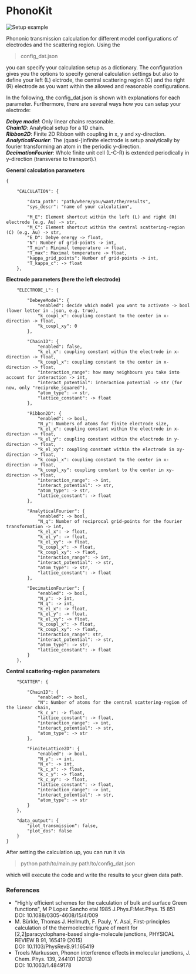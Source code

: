 # PhonoKit

![Setup example](https://git.rz.uni-augsburg.de/theo1-git/phonokit/-/blob/c47d2a070ae8fdf5f9c980b7f703a74137a3d792/example.png)

Phononic transmission calculation for different model configurations of electrodes and the scattering region.
Using the 

> config_dat.json

you can specify your calculation setup as a dictionary. The configuration gives you the options to specify general calculation settings 
but also to define your left (L) elctrode, the central scattering region (C) and the right (R) electrode as you want within the allowed
and reasonable configurations.

In the following, the config_dat.json is shown with explanations for each parameter. Furthermore, there are several ways how you can setup your electrode:

***Debye model***: Only linear chains reasonable.\
***Chain1D***: Analytical setup for a 1D chain.\
***Ribbon2D***: Finite 2D Ribbon with coupling in x, y and xy-direction.\
***AnalyticalFourier***: The (quasi-)infinite electrode is setup analytically by fourier transforming an atom in the periodic y-direction.\
***DecimationFourier***: Whole finite unit cell (L-C-R) is extended periodically in y-direction (transverse to transport).\

**General calculation parameters**
```
{
    
    "CALCULATION": {

        "data_path": "path/where/you/want/the/results",
        "sys_descr": "name of your calculation",

        "M_E": Element shortcut within the left (L) and right (R) electrode (e.g. Au) -> str,
        "M_C": Element shortcut within the central scattering-region (C) (e.g. Au) -> str,
        "E_D": Debye energy -> float,
        "N": Number of grid-points -> int,
        "T_min": Minimal temperature -> float,
        "T_max": Maximal temperature -> float,
        "kappa_grid_points": Number of grid-points -> int,
        "T_kappa_c": -> float
    },

```

**Electrode parameters (here the left electrode)**
```
    "ELECTRODE_L": {

        "DebeyeModel": {
            "enabled": decide which model you want to activate -> bool (lower letter in .json, e.g. true),
            "k_coupl_x": coupling constant to the center in x-direction -> float,
            "k_coupl_xy": 0
        },

        "Chain1D": {
            "enabled": false,
            "k_el_x": coupling constant within the electrode in x-direction -> float,
            "k_coupl_x": coupling constant to the center in x-direction -> float,
            "interaction_range": how many neighbours you take into account for interaction -> int,
            "interact_potential": interaction potential -> str (for now, only "reciproke_squared"),
            "atom_type": -> str,
            "lattice_constant": -> float
        },

        "Ribbon2D": {
            "enabled": -> bool,
            "N_y": Numbers of atoms for finite electrode size,
            "k_el_x": coupling constant within the electrode in x-direction -> float,
            "k_el_y": coupling constant within the electrode in y-direction -> float,
            "k_el_xy": coupling constant within the electrode in xy-direction -> float,
            "k_coupl_x": coupling constant to the center in x-direction -> float,
            "k_coupl_xy": coupling constant to the center in xy-direction -> float,
            "interaction_range": -> int,
            "interact_potential": -> str,
            "atom_type": -> str,
            "lattice_constant": -> float
        },

        "AnalyticalFourier": {
            "enabled": -> bool,
            "N_q": Number of reciprocal grid-points for the fourier transformation -> int,
            "k_el_x": -> float,
            "k_el_y": -> float,
            "k_el_xy": -> float,
            "k_coupl_x": -> float,
            "k_coupl_xy": -> flaot,
            "interaction_range": -> int,
            "interact_potential": -> str,
            "atom_type": -> str,
            "lattice_constant": -> float
        },

        "DecimationFourier": {
            "enabled": -> bool,
            "N_y": -> int,
            "N_q": -> int,
            "k_el_x": -> float,
            "k_el_y": -> float,
            "k_el_xy": -> float,
            "k_coupl_x": -> float,
            "k_coupl_xy": -> float,
            "interaction_range": str,
            "interact_potential": -> str,
            "atom_type": -> str,
            "lattice_constant": -> float
        }
    },
```
**Central scattering-region parameters**
```
    "SCATTER": {

        "Chain1D": {
            "enabled": -> bool,
            "N": Number of atoms for the central scattering-region of the linear chain,
            "k_c_x": -> float,
            "lattice_constant": -> float,
            "interaction_range": -> int,
            "interact_potential": -> str,
            "atom_type": -> str
        },  

        "FiniteLattice2D": {
            "enabled": -> bool,
            "N_y": -> int,
            "N_x": -> int,
            "k_c_x": -> float,
            "k_c_y": -> float,
            "k_c_xy": -> float,
            "lattice_constant": -> float,
            "interaction_range": -> int,
            "interact_potential": -> str,
            "atom_type": -> str
        }
    },

    "data_output": {
        "plot_transmission": false,
        "plot_dos": false
    }
}
```

After setting the calculation up, you can run it via

> python path/to/main.py path/to/config_dat.json

which will execute the code and write the results to your given data path.


### References 
* "Highly efficient schemes for the calculation of bulk and surface Green functions", M P Lopez Sancho etal 1985 J.Phys.F:Met.Phys. 15 851\
  DOI: 10.1088/0305-4608/15/4/009
* M. Bürkle, Thomas J. Hellmuth, F. Pauly, Y. Asai, First-principles calculation of the thermoelectric figure of merit for [2,2]paracyclophane-based single-molecule junctions, PHYSICAL REVIEW B 91, 165419 (2015)\
  DOI: 10.1103/PhysRevB.91.165419
* Troels Markussen, Phonon interference effects in molecular junctions, J. Chem. Phys. 139, 244101 (2013)\
  DOI: 10.1063/1.4849178
